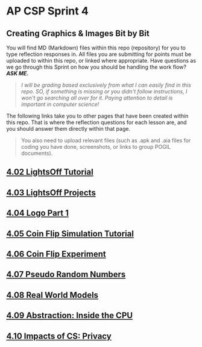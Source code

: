 # AP CSP Sprint 4
## Creating Graphics & Images Bit by Bit 

You will find MD (Markdown) files within this repo (repository) for you to type reflection responses in. All files you are submitting for points must be uploaded to within this repo, or linked where appropriate. Have questions as we go through this Sprint on how you should be handling the work flow? ***ASK ME.***  

>*I will be grading based exclusively from what I can easily find in this repo. SO, if something is missing or you didn't follow instructions, I won't go searching all over for it. Paying attention to detail is important in computer science!*

The following links take you to other pages that have been created within this repo. That is where the reflection questions for each lesson are, and you should answer them directly within that page.

>You also need to upload relevant files (such as .apk and .aia files for coding you have done, screenshots, or links to group POGIL documents).

## [4.02 LightsOff Tutorial](4-02-reflection.MD)

## [4.03 LightsOff Projects](4-03-reflection.MD)
## [4.04 Logo Part 1](4-04-reflection.MD)
## [4.05 Coin Flip Simulation Tutorial](4-05-reflection.MD)
## [4.06 Coin Flip Experiment](4-06-reflection.MD)
## [4.07 Pseudo Random Numbers](4-07-reflection.MD)
## [4.08 Real World Models](4-08-reflection.MD)
## [4.09 Abstraction: Inside the CPU](4-09-reflection.MD)
## [4.10 Impacts of CS: Privacy](4-10-reflection.MD)
